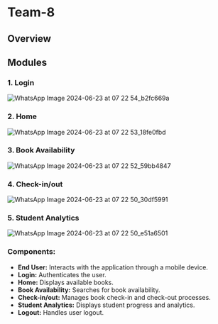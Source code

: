# Team-8


## Overview
## Modules

### 1. Login
![WhatsApp Image 2024-06-23 at 07 22 54_b2fc669a](https://github.com/cfghyderabad24/Team-8/assets/108755779/fea4f7dd-2222-4438-958f-f8b36fa4e9d4)


### 2. Home
![WhatsApp Image 2024-06-23 at 07 22 53_18fe0fbd](https://github.com/cfghyderabad24/Team-8/assets/108755779/1d1cf817-4efd-4543-a402-ffa01d417640)

### 3. Book Availability
![WhatsApp Image 2024-06-23 at 07 22 52_59bb4847](https://github.com/cfghyderabad24/Team-8/assets/108755779/dcf951c7-093d-43b3-bba4-e9e1574a0473)


### 4. Check-in/out
![WhatsApp Image 2024-06-23 at 07 22 50_30df5991](https://github.com/cfghyderabad24/Team-8/assets/108755779/de81de74-b15b-49f1-9de6-f81be2900de8)


### 5. Student Analytics
![WhatsApp Image 2024-06-23 at 07 22 50_e51a6501](https://github.com/cfghyderabad24/Team-8/assets/108755779/3b30f0e4-0a14-42bc-8491-1743f6be7bb4)


### Components:
- **End User:** Interacts with the application through a mobile device.
- **Login:** Authenticates the user.
- **Home:** Displays available books.
- **Book Availability:** Searches for book availability.
- **Check-in/out:** Manages book check-in and check-out processes.
- **Student Analytics:** Displays student progress and analytics.
- **Logout:** Handles user logout.
